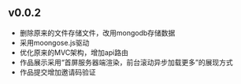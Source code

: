## v0.0.2

- 删除原来的文件存储文件，改用mongodb存储数据
- 采用moongose.js驱动
- 优化原来的MVC架构，增加api路由
- 作品展示采用“首屏服务器端渲染，前台滚动异步加载更多”的展现方式
- 作品提交增加邀请码验证